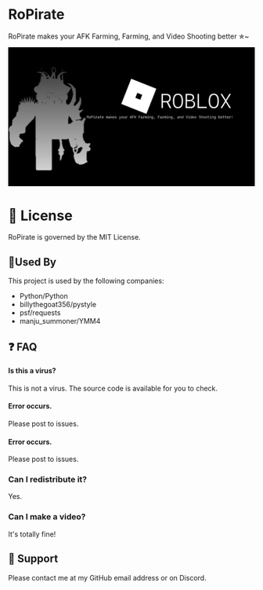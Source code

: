 
# RoPirate

RoPirate makes your AFK Farming, Farming, and Video Shooting better ✯~

![img.png](img/img.png)

# 📝 License
RoPirate is governed by the MIT License.


## 🎉Used By

This project is used by the following companies:

- Python/Python
- billythegoat356/pystyle
- psf/requests
- manju_summoner/YMM4


## ❓️ FAQ

#### Is this a virus?

This is not a virus. The source code is available for you to check.

#### Error occurs.

Please post to issues.

#### Error occurs.

Please post to issues.

### Can I redistribute it?

Yes.

### Can I make a video?

It's totally fine!
## 📨 Support

Please contact me at my GitHub email address or on Discord.
